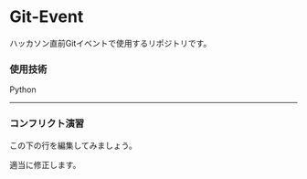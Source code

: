 # Git-Event

ハッカソン直前Gitイベントで使用するリポジトリです。

### 使用技術
Python

---
### コンフリクト演習
この下の行を編集してみましょう。

適当に修正します。
